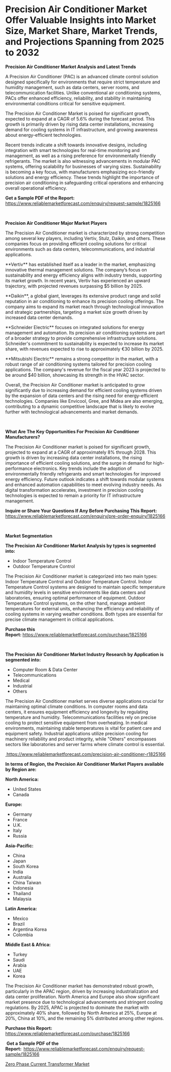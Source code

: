 <p><h1>Precision Air Conditioner Market Offer Valuable Insights into Market Size, Market Share, Market Trends, and Projections Spanning from 2025 to 2032</h1></p><p><strong>Precision Air Conditioner Market Analysis and Latest Trends</strong></p>
<p><p>A Precision Air Conditioner (PAC) is an advanced climate control solution designed specifically for environments that require strict temperature and humidity management, such as data centers, server rooms, and telecommunication facilities. Unlike conventional air conditioning systems, PACs offer enhanced efficiency, reliability, and stability in maintaining environmental conditions critical for sensitive equipment.</p><p>The Precision Air Conditioner Market is poised for significant growth, expected to expand at a CAGR of 5.6% during the forecast period. This growth is primarily driven by rising data center installations, increasing demand for cooling systems in IT infrastructure, and growing awareness about energy-efficient technologies. </p><p>Recent trends indicate a shift towards innovative designs, including integration with smart technologies for real-time monitoring and management, as well as a rising preference for environmentally friendly refrigerants. The market is also witnessing advancements in modular PAC systems, offering scalability for businesses of varying sizes. Sustainability is becoming a key focus, with manufacturers emphasizing eco-friendly solutions and energy efficiency. These trends highlight the importance of precision air conditioning in safeguarding critical operations and enhancing overall operational efficiency.</p></p>
<p><strong>Get a Sample PDF of the Report:&nbsp;</strong> <a href="https://www.reliablemarketforecast.com/enquiry/request-sample/1825166?utm_campaign=1169&utm_medium=2&utm_source=Github&utm_content=ia&utm_term=18022025&utm_id=precision-air-conditioner">https://www.reliablemarketforecast.com/enquiry/request-sample/1825166</a></p>
<p>&nbsp;</p>
<p><strong>Precision Air Conditioner Major Market Players</strong></p>
<p><p>The Precision Air Conditioner market is characterized by strong competition among several key players, including Vertiv, Stulz, Daikin, and others. These companies focus on providing efficient cooling solutions for critical environments such as data centers, telecommunications, and industrial applications.</p><p>**Vertiv** has established itself as a leader in the market, emphasizing innovative thermal management solutions. The company’s focus on sustainability and energy efficiency aligns with industry trends, supporting its market growth. In recent years, Vertiv has experienced an upward trajectory, with projected revenues surpassing $5 billion by 2025.</p><p>**Daikin**, a global giant, leverages its extensive product range and solid reputation in air conditioning to enhance its precision cooling offerings. The company aims to expand its market reach through technological innovation and strategic partnerships, targeting a market size growth driven by increased data center demands.</p><p>**Schneider Electric** focuses on integrated solutions for energy management and automation. Its precision air conditioning systems are part of a broader strategy to provide comprehensive infrastructure solutions. Schneider's commitment to sustainability is expected to increase its market share, with revenues expected to rise to approximately €30 billion by 2025.</p><p>**Mitsubishi Electric** remains a strong competitor in the market, with a robust range of air conditioning systems tailored for precision cooling applications. The company's revenue for the fiscal year 2023 is projected to be around $40 billion, showcasing its strength in the HVAC sector.</p><p>Overall, the Precision Air Conditioner market is anticipated to grow significantly due to increasing demand for efficient cooling systems driven by the expansion of data centers and the rising need for energy-efficient technologies. Companies like Envicool, Gree, and Midea are also emerging, contributing to a dynamic competitive landscape that is likely to evolve further with technological advancements and market demands.</p></p>
<p>&nbsp;</p>
<p><strong>What Are The Key Opportunities For Precision Air Conditioner Manufacturers?</strong></p>
<p><p>The Precision Air Conditioner market is poised for significant growth, projected to expand at a CAGR of approximately 8% through 2028. This growth is driven by increasing data center installations, the rising importance of efficient cooling solutions, and the surge in demand for high-performance electronics. Key trends include the adoption of environmentally friendly refrigerants and smart technologies for improved energy efficiency. Future outlook indicates a shift towards modular systems and enhanced automation capabilities to meet evolving industry needs. As digital transformation accelerates, investment in precision cooling technologies is expected to remain a priority for IT infrastructure management.</p></p>
<p><strong>Inquire or Share Your Questions If Any Before Purchasing This Report:</strong> <a href="https://www.reliablemarketforecast.com/enquiry/pre-order-enquiry/1825166?utm_campaign=1169&utm_medium=2&utm_source=Github&utm_content=ia&utm_term=18022025&utm_id=precision-air-conditioner">https://www.reliablemarketforecast.com/enquiry/pre-order-enquiry/1825166</a></p>
<p>&nbsp;</p>
<p><strong>Market Segmentation</strong></p>
<p><strong>The Precision Air Conditioner Market Analysis by types is segmented into:</strong></p>
<p><ul><li>Indoor Temperature Control</li><li>Outdoor Temperature Control</li></ul></p>
<p><p>The Precision Air Conditioner market is categorized into two main types: Indoor Temperature Control and Outdoor Temperature Control. Indoor Temperature Control systems are designed to maintain specific temperature and humidity levels in sensitive environments like data centers and laboratories, ensuring optimal performance of equipment. Outdoor Temperature Control systems, on the other hand, manage ambient temperatures for external units, enhancing the efficiency and reliability of cooling systems in varying weather conditions. Both types are essential for precise climate management in critical applications.</p></p>
<p><strong>Purchase this Report:&nbsp;</strong><a href="https://www.reliablemarketforecast.com/purchase/1825166?utm_campaign=1169&utm_medium=2&utm_source=Github&utm_content=ia&utm_term=18022025&utm_id=precision-air-conditioner">https://www.reliablemarketforecast.com/purchase/1825166</a></p>
<p>&nbsp;</p>
<p><strong>The Precision Air Conditioner Market Industry Research by Application is segmented into:</strong></p>
<p><ul><li>Computer Room & Data Center</li><li>Telecommunications</li><li>Medical</li><li>Industrial</li><li>Others</li></ul></p>
<p><p>The Precision Air Conditioner market serves diverse applications crucial for maintaining optimal climate conditions. In computer rooms and data centers, it ensures equipment efficiency and longevity by regulating temperature and humidity. Telecommunications facilities rely on precise cooling to protect sensitive equipment from overheating. In medical environments, maintaining stable temperatures is vital for patient care and equipment safety. Industrial applications utilize precision cooling for machinery reliability and product integrity, while "Others" encompasses sectors like laboratories and server farms where climate control is essential.</p></p>
<p><a href="https://www.reliablemarketforecast.com/precision-air-conditioner-r1825166?utm_campaign=1169&utm_medium=2&utm_source=Github&utm_content=ia&utm_term=18022025&utm_id=precision-air-conditioner">&nbsp;https://www.reliablemarketforecast.com/precision-air-conditioner-r1825166</a></p>
<p><strong>In terms of Region, the Precision Air Conditioner Market Players available by Region are:</strong></p>
<p>
    <p> <strong> North America: </strong>
        <ul>
            <li>United States</li>
            <li>Canada</li>
        </ul>
        </p> 
    <p> <strong> Europe: </strong>
        <ul>
            <li>Germany</li>
            <li>France</li>
            <li>U.K.</li>
            <li>Italy</li>
            <li>Russia</li>
        </ul>
        </p> 
    <p> <strong> Asia-Pacific: </strong>
        <ul>
            <li>China</li>
            <li>Japan</li>
            <li>South Korea</li>
            <li>India</li>
            <li>Australia</li>
            <li>China Taiwan</li>
            <li>Indonesia</li>
            <li>Thailand</li>
            <li>Malaysia</li>
        </ul>
        </p> 
    <p> <strong> Latin America: </strong>
        <ul>
            <li>Mexico</li>
            <li>Brazil</li>
            <li>Argentina Korea</li>
            <li>Colombia</li>
        </ul>
        </p> 
    <p> <strong> Middle East & Africa: </strong>
        <ul>
            <li>Turkey</li>
            <li>Saudi</li>
            <li>Arabia</li>
            <li>UAE</li>
            <li>Korea</li>
        </ul>
    </p>
    </p>
<p><p>The Precision Air Conditioner market has demonstrated robust growth, particularly in the APAC region, driven by increasing industrialization and data center proliferation. North America and Europe also show significant market presence due to technological advancements and stringent cooling regulations. By 2025, APAC is projected to dominate the market with approximately 40% share, followed by North America at 25%, Europe at 20%, China at 10%, and the remaining 5% distributed among other regions.</p></p>
<p><strong>Purchase this Report: </strong><a href="https://www.reliablemarketforecast.com/purchase/1825166?utm_campaign=1169&utm_medium=2&utm_source=Github&utm_content=ia&utm_term=18022025&utm_id=precision-air-conditioner">https://www.reliablemarketforecast.com/purchase/1825166</a></p>
<p>&nbsp;<strong>Get a Sample PDF of the Report:&nbsp;&nbsp;</strong><a href="https://www.reliablemarketforecast.com/enquiry/request-sample/1825166?utm_campaign=1169&utm_medium=2&utm_source=Github&utm_content=ia&utm_term=18022025&utm_id=precision-air-conditioner">https://www.reliablemarketforecast.com/enquiry/request-sample/1825166</a></p>
<p><strong></strong></p>
<p><p><a href="https://github.com/pizolina/Market-Research-Report-List-7/blob/main/zero-phase-current-transformer-market.md?utm_campaign=1169&utm_medium=2&utm_source=Github&utm_content=ia&utm_term=18022025&utm_id=precision-air-conditioner">Zero Phase Current Transformer Market</a></p></p>